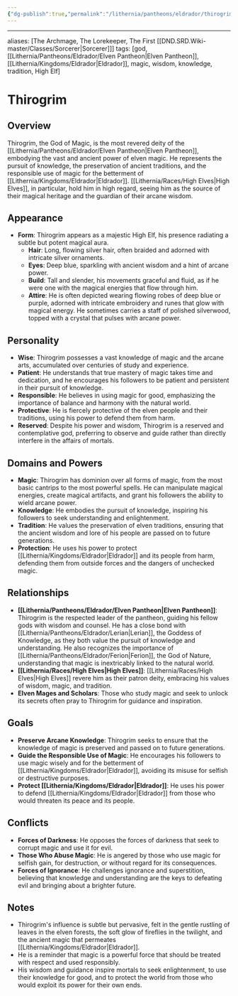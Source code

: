 ```yaml
---
{"dg-publish":true,"permalink":"/lithernia/pantheons/eldrador/thirogrim/"}
---
```



---
aliases: [The Archmage, The Lorekeeper, The First [[DND.SRD.Wiki-master/Classes/Sorcerer\|Sorcerer]]]
tags: [god, [[Lithernia/Pantheons/Eldrador/Elven Pantheon\|Elven Pantheon]], [[Lithernia/Kingdoms/Eldrador\|Eldrador]], magic, wisdom, knowledge, tradition, High Elf]

# Thirogrim

## Overview

Thirogrim, the God of Magic, is the most revered deity of the [[Lithernia/Pantheons/Eldrador/Elven Pantheon\|Elven Pantheon]], embodying the vast and ancient power of elven magic. He represents the pursuit of knowledge, the preservation of ancient traditions, and the responsible use of magic for the betterment of [[Lithernia/Kingdoms/Eldrador\|Eldrador]].  [[Lithernia/Races/High Elves\|High Elves]], in particular, hold him in high regard, seeing him as the source of their magical heritage and the guardian of their arcane wisdom. 

## Appearance

* **Form**: Thirogrim appears as a majestic High Elf, his presence radiating a subtle but potent magical aura.
    * **Hair**: Long, flowing silver hair, often braided and adorned with intricate silver ornaments.
    * **Eyes**:  Deep blue, sparkling with ancient wisdom and a hint of arcane power.
    * **Build**:  Tall and slender, his movements graceful and fluid, as if he were one with the magical energies that flow through him. 
    * **Attire**:  He is often depicted wearing flowing robes of deep blue or purple, adorned with intricate embroidery and runes that glow with magical energy. He sometimes carries a staff of polished silverwood, topped with a crystal that pulses with arcane power.

## Personality

* **Wise**:  Thirogrim possesses a vast knowledge of magic and the arcane arts, accumulated over centuries of study and experience.
* **Patient**: He understands that true mastery of magic takes time and dedication, and he encourages his followers to be patient and persistent in their pursuit of knowledge.
* **Responsible**: He believes in using magic for good, emphasizing the importance of balance and harmony with the natural world.
* **Protective**: He is fiercely protective of the elven people and their traditions, using his power to defend them from harm. 
* **Reserved**: Despite his power and wisdom, Thirogrim is a reserved and contemplative god, preferring to observe and guide rather than directly interfere in the affairs of mortals. 

## Domains and Powers

* **Magic**: Thirogrim has dominion over all forms of magic, from the most basic cantrips to the most powerful spells. He can manipulate magical energies, create magical artifacts, and grant his followers the ability to wield arcane power. 
* **Knowledge**: He embodies the pursuit of knowledge, inspiring his followers to seek understanding and enlightenment.
* **Tradition**: He values the preservation of elven traditions, ensuring that the ancient wisdom and lore of his people are passed on to future generations.
* **Protection**:  He uses his power to protect [[Lithernia/Kingdoms/Eldrador\|Eldrador]] and its people from harm, defending them from outside forces and the dangers of unchecked magic.

## Relationships

* **[[Lithernia/Pantheons/Eldrador/Elven Pantheon\|Elven Pantheon]]**: Thirogrim is the respected leader of the pantheon, guiding his fellow gods with wisdom and counsel. He has a close bond with [[Lithernia/Pantheons/Eldrador/Lerian\|Lerian]], the Goddess of Knowledge, as they both value the pursuit of knowledge and understanding. He also recognizes the importance of [[Lithernia/Pantheons/Eldrador/Ferion\|Ferion]], the God of Nature, understanding that magic is inextricably linked to the natural world. 
* **[[Lithernia/Races/High Elves\|High Elves]]**: [[Lithernia/Races/High Elves\|High Elves]] revere him as their patron deity, embracing his values of wisdom, magic, and tradition.
* **Elven Mages and Scholars**: Those who study magic and seek to unlock its secrets often pray to Thirogrim for guidance and inspiration.

## Goals

* **Preserve Arcane Knowledge**:  Thirogrim seeks to ensure that the knowledge of magic is preserved and passed on to future generations. 
* **Guide the Responsible Use of Magic**: He encourages his followers to use magic wisely and for the betterment of [[Lithernia/Kingdoms/Eldrador\|Eldrador]], avoiding its misuse for selfish or destructive purposes.
* **Protect [[Lithernia/Kingdoms/Eldrador\|Eldrador]]**: He uses his power to defend [[Lithernia/Kingdoms/Eldrador\|Eldrador]] from those who would threaten its peace and its people.

## Conflicts

* **Forces of Darkness**:  He opposes the forces of darkness that seek to corrupt magic and use it for evil. 
* **Those Who Abuse Magic**: He is angered by those who use magic for selfish gain, for destruction, or without regard for its consequences. 
* **Forces of Ignorance**: He challenges ignorance and superstition, believing that knowledge and understanding are the keys to defeating evil and bringing about a brighter future. 

## Notes

* Thirogrim's influence is subtle but pervasive, felt in the gentle rustling of leaves in the elven forests, the soft glow of fireflies in the twilight, and the ancient magic that permeates [[Lithernia/Kingdoms/Eldrador\|Eldrador]].
* He is a reminder that magic is a powerful force that should be treated with respect and used responsibly. 
* His wisdom and guidance inspire mortals to seek enlightenment, to use their knowledge for good, and to protect the world from those who would exploit its power for their own ends. 
